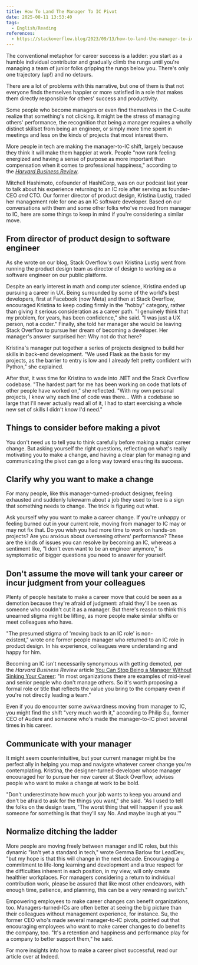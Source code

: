 ```yaml
---
title: How To Land The Manager To IC Pivot
date: 2025-08-11 13:53:40
tags:
  - English/Reading
references:
  - https://stackoverflow.blog/2023/09/13/how-to-land-the-manager-to-ic-pivot/
---
```

The conventional metaphor for career success is a ladder: you start as a humble individual contributor and gradually climb the rungs until you're managing a team of junior folks gripping the rungs below you. There's only one trajectory (up!) and no detours.

There are a lot of problems with this narrative, but one of them is that not everyone finds themselves happier or more satisfied in a role that makes them directly responsible for others' success and productivity.

Some people who become managers or even find themselves in the C-suite realize that something's not clicking. It might be the stress of managing others' performance, the recognition that being a manager requires a wholly distinct skillset from being an engineer, or simply more time spent in meetings and less on the kinds of projects that most interest them.

More people in tech are making the manager-to-IC shift, largely because they think it will make them happier at work. People "now rank feeling energized and having a sense of purpose as more important than compensation when it comes to professional happiness," according to the [_Harvard Business Review_](https://hbr.org/2021/10/you-can-stop-being-a-manager-without-sinking-your-career).

Mitchell Hashimoto, cofounder of HashiCorp, was on our podcast last year to talk about his experience returning to an IC role after serving as founder-CEO _and_ CTO. Our former director of product design, Kristina Lustig, traded her management role for one as an IC software developer. Based on our conversations with them and some other folks who've moved from manager to IC, here are some things to keep in mind if you're considering a similar move.

## From director of product design to software engineer

As she wrote on our blog, Stack Overflow's own Kristina Lustig went from running the product design team as director of design to working as a software engineer on our public platform.

Despite an early interest in math and computer science, Kristina ended up pursuing a career in UX. Being surrounded by some of the world's best developers, first at Facebook (now Meta) and then at Stack Overflow, encouraged Kristina to keep coding firmly in the "hobby" category, rather than giving it serious consideration as a career path. "I genuinely think that my problem, for years, has been confidence," she said. "I was just a UX person, not a coder." Finally, she told her manager she would be leaving Stack Overflow to pursue her dream of becoming a developer. Her manager's answer surprised her: Why not do that here?

Kristina's manager put together a series of projects designed to build her skills in back-end development. "We used Flask as the basis for my projects, as the barrier to entry is low and I already felt pretty confident with Python," she explained.

After that, it was time for Kristina to wade into .NET and the Stack Overflow codebase. "The hardest part for me has been working on code that lots of other people have worked on," she reflected. "With my own personal projects, I knew why each line of code was there… With a codebase so large that I'll never actually read all of it, I had to start exercising a whole new set of skills I didn't know I'd need."

## Things to consider before making a pivot

You don't need us to tell you to think carefully before making a major career change. But asking yourself the right questions, reflecting on what's really motivating you to make a change, and having a clear plan for managing and communicating the pivot can go a long way toward ensuring its success.

## Clarify why you want to make a change

For many people, like this manager-turned-product designer, feeling exhausted and suddenly lukewarm about a job they used to love is a sign that something needs to change. The trick is figuring out what.

Ask yourself why you want to make a career change. If you're unhappy or feeling burned out in your current role, moving from manager to IC may or may not fix that. Do you wish you had more time to work on hands-on projects? Are you anxious about overseeing others' performance? These are the kinds of issues you can resolve by becoming an IC, whereas a sentiment like, "I don't even want to be an engineer anymore," is symptomatic of bigger questions you need to answer for yourself.

## Don't assume the move will tank your career or incur judgment from your colleagues

Plenty of people hesitate to make a career move that could be seen as a demotion because they're afraid of judgment: afraid they'll be seen as someone who couldn't cut it as a manager. But there's reason to think this unearned stigma might be lifting, as more people make similar shifts or meet colleagues who have.

"The presumed stigma of 'moving back to an IC role' is non-existent," wrote one former people manager who returned to an IC role in product design. In his experience, colleagues were understanding and happy for him.

Becoming an IC isn't necessarily synonymous with getting demoted, per the _Harvard Business Review_ article [You Can Stop Being a Manager Without Sinking Your Career](https://hbr.org/2021/10/you-can-stop-being-a-manager-without-sinking-your-career): "In most organizations there are examples of mid-level and senior people who don't manage others. So it's worth proposing a formal role or title that reflects the value you bring to the company even if you're not directly leading a team."

Even if you do encounter some awkwardness moving from manager to IC, you might find the shift "very much worth it," according to Philip Su, former CEO of Audere and someone who's made the manager-to-IC pivot several times in his career.

## Communicate with your manager

It might seem counterintuitive, but your current manager might be the perfect ally in helping you map and navigate whatever career change you're contemplating. Kristina, the designer-turned-developer whose manager encouraged her to pursue her new career at Stack Overflow, advises people who want to make a change at work to be bold.

"Don't underestimate how much your job wants to keep you around and don't be afraid to ask for the things you want," she said. "As I used to tell the folks on the design team, 'The worst thing that will happen if you ask someone for something is that they'll say No. And maybe laugh at you.'"

## Normalize ditching the ladder

More people are moving freely between manager and IC roles, but this dynamic "isn't yet a standard in tech," wrote Gemma Barlow for LeadDev, "but my hope is that this will change in the next decade. Encouraging a commitment to life-long learning and development and a true respect for the difficulties inherent in each position, in my view, will only create healthier workplaces. For managers considering a return to individual contribution work, please be assured that like most other endeavors, with enough time, patience, and planning, this can be a very rewarding switch."

Empowering employees to make career changes can benefit organizations, too. Managers-turned-ICs are often better at seeing the big picture than their colleagues without management experience, for instance. Su, the former CEO who's made several manager-to-IC pivots, pointed out that encouraging employees who want to make career changes to do benefits the company, too. "It's a retention and happiness and performance play for a company to better support them," he said.

For more insights into how to make a career pivot successful, read our article over at Indeed.
